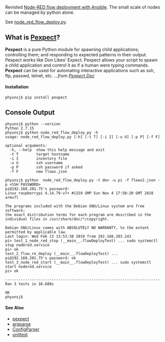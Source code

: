 
Revisted [Node-RED flow deployment with Ansible](https://github.com/phyunsj/automate-it/blob/master/README.md). The small scale of nodes can be managed by python alone. 

See [node_red_flow_deploy.py](https://github.com/phyunsj/automate-it/blob/master/2-flow-deploy-py/node_red_flow_deploy.py). 

## What is [Pexpect](https://github.com/pexpect/pexpect)?

**Pexpect** is a pure Python module for spawning child applications; controlling them; and responding to expected patterns in their output. Pexpect works like Don Libes’ Expect. Pexpect allows your script to spawn a child application and control it as if a human were typing commands. **Pexpect** can be used for automating interactive applications such as ssh, ftp, passwd, telnet, etc. ..._from [Pexpect Doc](https://pexpect.readthedocs.io/en/stable/)_

#### Installation

```
phyunsj$ pip install pexpect
```

## Console Output

```
phyunsj$ python --version
Python 2.7.15
phyunsj$ python node_red_flow_deploy.py -h
usage: node_red_flow_deploy.py [-h] [-t T] [-i I] [-u U] [-p P] [-f F]

optional arguments:
  -h, --help  show this help message and exit
  -t T        target hostname
  -i I        inventory file
  -u U        ssh username
  -p P        ssh password if asked
  -f F        new flows.json
```

```
phyunsj$ python  node_red_flow_deploy.py -t dev -u pi -f flows2.json -p <SSH PASSWORD>
pi@192.168.201.75's password:
Linux raspberrypi 4.14.79-v7+ #1159 SMP Sun Nov 4 17:50:20 GMT 2018 armv7l

The programs included with the Debian GNU/Linux system are free software;
the exact distribution terms for each program are described in the
individual files in /usr/share/doc/*/copyright.

Debian GNU/Linux comes with ABSOLUTELY NO WARRANTY, to the extent
permitted by applicable law.
Last login: Wed Feb 13 13:53:38 2019 from 192.168.203.243
pi> test_1_node_red_stop (__main__.flowDeployTest) ... sudo systemctl stop nodered.service
pi> ok
test_2_flow_re_deploy (__main__.flowDeployTest) ... pi@192.168.201.75's password: ok
test_3_node_red_start (__main__.flowDeployTest) ... sudo systemctl start nodered.service
pi> ok

----------------------------------------------------------------------
Ran 3 tests in 16.688s

OK
phyunsj$
```

#### See Also

- [pexpect](https://pexpect.readthedocs.io/en/stable/examples.html)
- [argparse](https://docs.python.org/2/howto/argparse.html)
- [ConfigParser](https://docs.python.org/2/library/configparser.html)
- [unittest](https://docs.python.org/2/library/unittest.html)

